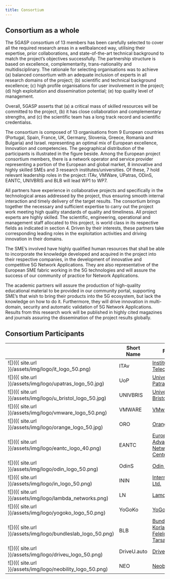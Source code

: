 ```yaml
---
title: Consortium
---
```


## Consortium as a whole

The 5GΑSP consortium of 13 members has been carefully selected to cover all the required research areas in a wellbalanced way, utilising their expertise, prior collaborations, and state-of-the-art technical background to match the project’s objectives successfully. The partnership structure is based on excellence, complementarity, trans-nationality and multidisciplinary. The rationale for selecting organisations was to achieve (a) balanced consortium with an adequate inclusion of experts in all research domains of the project; (b) scientific and technical background excellence; (c) high profile organisations for user involvement in the project; (d) high exploitation and dissemination potential; (e) top quality level of management.

Overall, 5GASP asserts that (a) a critical mass of skilled resources will be committed to the project, (b) it has close collaboration and complementary strengths, and (c) the scientific team has a long track record and scientific credentialss. 

The consortium is composed of 13 organisations from 9 European countries (Portugal, Spain, France, UK, Germany, Slovenia, Greece, Romania and Bulgaria) and Israel. representing an optimal mix of European excellence, Innovation and competencies. The geographical distribution of the participants is illustrated in the figure beside. Among the European project consortium members, there is a network operator and service provider representing a portion of the European and global market, 8 innovative and highly skilled SMEs and 3 research institutes/universities. Of these, 7 hold relevant leadership roles in the project: ITAv, VMWare, UPatras, ODinS, EANTC, UNIVBRIS and BLB will lead WP1 to WP7.

All partners have experience in collaborative projects and specifically in the technological areas addressed by the project, thus ensuring smooth internal interaction and timely delivery of the target results. The consortium brings together the necessary and sufficient expertise to carry out the project work meeting high quality standards of quality and timeliness. All project experts are highly skilled. The scientific, engineering, operational and management staff allocated to this project, is world class in its respective fields as indicated in section 4. Driven by their interests, these partners take corresponding leading roles in the exploitation activities and driving innovation in their domains.


The SME’s involved have highly qualified human resources that shall be able to incorporate the knowledge developed and acquired in the project into their respective companies, in the development of innovative and competitive 5G Network Applications. They are also representative of the European SME fabric working in the 5G technologies and will assure the success of our community of practice for Network Applications.

The academic partners will assure the production of high-quality educational material to be provided in our community portal, supporting SME’s that wish to bring their products into the 5G ecosystem, but lack the knowledge on how to do it. Furthermore, they will drive innovation in multi-domain, security and automatic validation of 5G Network Applications. Results from this research work will be published in highly cited magazines and journals assuring the dissemination of the project results globally.

## Consortium Participants

|  | Short Name | Full Name | Country |
| --- | --- | --- | --- | 
| ![]({{ site.url }}/assets/img/logo/it_logo_50.png) | ITAv | [Instituto de Telecomunicações](https://www.it.pt/) | PT |         
| ![]({{ site.url }}/assets/img/logo/upatras_logo_50.jpg) | UoP | [University of Patras](http://www.upatras.gr/en) | EL |
| ![]({{ site.url }}/assets/img/logo/u_bristol_logo_50.jpg) | UNIVBRIS | [University of Bristol](http://www.bristol.ac.uk/) | UK |
| ![]({{ site.url }}/assets/img/logo/vmware_logo_50.png) | VMWARE | [VMware Bulgaria](https://www.vmware.com/) 	| BG |
| ![]({{ site.url }}/assets/img/logo/orange_logo_50.jpg) | ORO | [Orange Romania](https://www.orange.ro/) | RO | 
| ![]({{ site.url }}/assets/img/logo/eantc_logo_40.png) | EANTC | [European Advanced Networking Test Center](https://eantc.de/) | DE|
| ![]({{ site.url }}/assets/img/logo/odin_logo_50.png) | OdinS | [Odin Solutions](http://www.odins.es/) | ES |
| ![]({{ site.url }}/assets/img/logo/in_logo_50.png) | ININ | [Internet Institute Ltd.](http://www.iinstitute.eu/) | SI |
| ![]({{ site.url }}/assets/img/logo/lambda_networks.png) | LN | [ Lamda Networks](https://www.lamdanetworks.com/)	| GR |
| ![]({{ site.url }}/assets/img/logo/yogoko_logo_50.png) | YoGoKo | [YoGoko](https://www.yogoko.com/en/main.html) | FR |
| ![]({{ site.url }}/assets/img/logo/bundleslab_logo_50.png) | BLB | [Bundleslab Korlatolt Felelossegu Tarsasag](http://www.bundleslab.com/) | HU |
| ![]({{ site.url }}/assets/img/logo/driveu_logo_50.png) | DriveU.auto |  [DriveU.auto](https://driveu.auto/) | IL |
| ![]({{ site.url }}/assets/img/logo/neobility_logo_50.png) | NEO |  [Neobility](https://www.neobility.co/) | RO |
